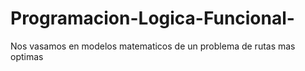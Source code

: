 # Programacion-Logica-Funcional-
Nos vasamos en modelos matematicos de un problema de rutas mas optimas

